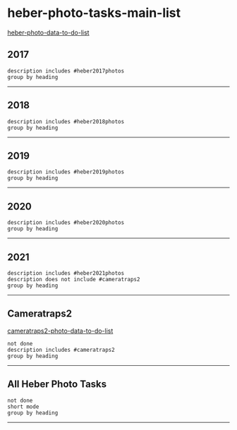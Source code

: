 # heber-photo-tasks-main-list
[heber-photo-data-to-do-list](heber-photo-data-to-do-list.md)
## 2017
```tasks
description includes #heber2017photos 
group by heading
```
***
## 2018
```tasks
description includes #heber2018photos 
group by heading
```
***
## 2019
```tasks
description includes #heber2019photos 
group by heading
```
***
## 2020
```tasks
description includes #heber2020photos 
group by heading
```
***
## 2021
```tasks
description includes #heber2021photos 
description does not include #cameratraps2 
group by heading
```
***
## Cameratraps2
[cameratraps2-photo-data-to-do-list](cameratraps2-photo-data-to-do-list.md)
```tasks
not done
description includes #cameratraps2
group by heading
```
***
## All Heber Photo Tasks
```tasks
not done
short mode
group by heading
```
***

